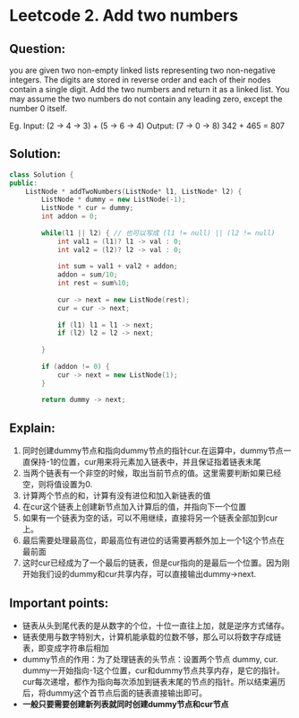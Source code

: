# Leetcode 2. Add two numbers
## Question: 
you are given two non-empty linked lists representing two non-negative integers. The digits are stored in reverse order and each of their nodes contain a single digit. Add the two numbers and return it as a linked list. You may assume the two numbers do not contain any leading zero, except the number 0 itself. 

Eg. Input: (2 -> 4 -> 3) + (5 -> 6 -> 4)
    Output: (7 -> 0 -> 8)
    342 + 465 = 807
    
## Solution:

```c++
class Solution {
public: 
    ListNode * addTwoNumbers(ListNode* l1, ListNode* l2) {
        ListNode * dummy = new ListNode(-1);
        ListNode * cur = dummy;
        int addon = 0;
        
        while(l1 || l2) { // 也可以写成 (l1 != null) || (l2 != null)
            int val1 = (l1)? l1 -> val : 0;
            int val2 = (l2)? l2 -> val : 0;
            
            int sum = val1 + val2 + addon;
            addon = sum/10;
            int rest = sum%10;
            
            cur -> next = new ListNode(rest);
            cur = cur -> next;
            
            if (l1) l1 = l1 -> next;
            if (l2) l2 = l2 -> next;
            
        }
        
        if (addon != 0) {
            cur -> next = new ListNode(1);
        }
        
        return dummy -> next;
```

## Explain: 
1. 同时创建dummy节点和指向dummy节点的指针cur.在运算中，dummy节点一直保持-1的位置，cur用来将元素加入链表中，并且保证指着链表末尾
2. 当两个链表有一个非空的时候，取出当前节点的值。这里需要判断如果已经空，则将值设置为0.
3. 计算两个节点的和，计算有没有进位和加入新链表的值
4. 在cur这个链表上创建新节点加入计算后的值，并指向下一个位置
5. 如果有一个链表为空的话，可以不用继续，直接将另一个链表全部加到cur上。
6. 最后需要处理最高位，即最高位有进位的话需要再额外加上一个1这个节点在最前面
7. 这时cur已经成为了一个最后的链表，但是cur指向的是最后一个位置。因为刚开始我们设的dummy和cur共享内存，可以直接输出dummy->next.

## Important points:
* 链表从头到尾代表的是从数字的个位，十位一直往上加，就是逆序方式储存。
* 链表使用与数字特别大，计算机能承载的位数不够，那么可以将数字存成链表，即变成字符串后相加
* dummy节点的作用：为了处理链表的头节点：设置两个节点 dummy, cur. dummy一开始指向-1这个位置，cur和dummy节点共享内存，是它的指针。cur每次递增，都作为指向每次添加到链表末尾的节点的指针。所以结束遍历后，将dummy这个首节点后面的链表直接输出即可。
* **一般只要需要创建新列表就同时创建dummy节点和cur节点**
